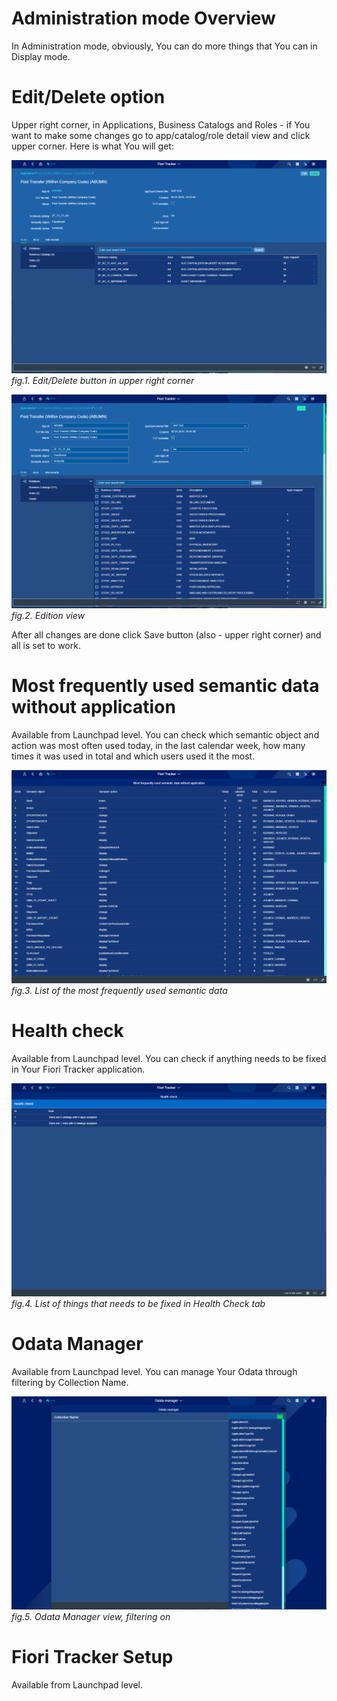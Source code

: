# Administration mode Overview

In Administration mode, obviously, You can do more things that You can in Display mode. 

# Edit/Delete option 
Upper right corner, in Applications, Business Catalogs and Roles - if You want to make some changes go to app/catalog/role detail view and click upper corner. Here is what You will get: 

![](../res/admin_before_edit.png)
*fig.1. Edit/Delete button in upper right corner*

![](../res/admin_edit.png)
*fig.2. Edition view*

After all changes are done click Save button (also - upper right corner) and all is set to work. 

# Most frequently used semantic data without application
Available from Launchpad level. You can check which semantic object and action was most often used today, in the last calendar week, how many times it was used in total and which users used it the most. 

![](../res/admin_semantic_action.png)
*fig.3. List of the most frequently used semantic data*

# Health check
Available from Launchpad level. You can check if anything needs to be fixed in Your Fiori Tracker application. 

![](../res/admin_health_check.png)
*fig.4. List of things that needs to be fixed in Health Check tab*

# Odata Manager
Available from Launchpad level. You can manage Your Odata through filtering by Collection Name.

![](../res/admin_odata_manager.png)
*fig.5. Odata Manager view, filtering on*

# Fiori Tracker Setup
Available from Launchpad level.


